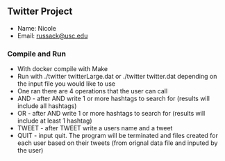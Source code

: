 ## Twitter Project
 
 - Name: Nicole
 - Email: russack@usc.edu

### Compile and Run 
- With docker compile with Make 
- Run with ./twitter twitterLarge.dat or ./twitter twitter.dat depending on the input file you would like to use
- One ran there are 4 operations that the user can call
- AND - after AND write 1 or more hashtags to search for (results will include all hashtags)
- OR  - after AND write 1 or more hashtags to search for (results will include at least 1 hashtag)
- TWEET - after TWEET write a users name and a tweet 
- QUIT - input quit. The program will be terminated and files created for each user based on their tweets (from orignal data file and inputed by the user)

 
